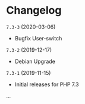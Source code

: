 # Changelog


`7.3-3` (2020-03-06)
- Bugfix User-switch

`7.3-2` (2019-12-17)
- Debian Upgrade

`7.3-1` (2019-11-15)
- Initial releases for PHP 7.3


...
